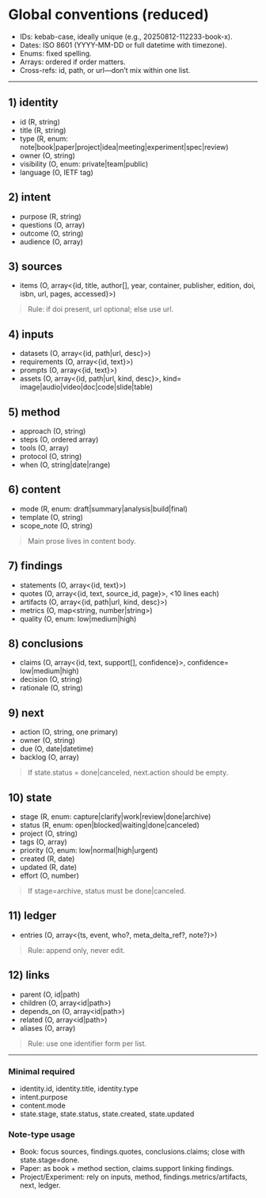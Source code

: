 # Global conventions (reduced)

* IDs: kebab-case, ideally unique (e.g., 20250812-112233-book-x).
* Dates: ISO 8601 (YYYY-MM-DD or full datetime with timezone).
* Enums: fixed spelling.
* Arrays: ordered if order matters.
* Cross-refs: id, path, or url—don’t mix within one list.

---

## 1) identity

* id (R, string)
* title (R, string)
* type (R, enum: note|book|paper|project|idea|meeting|experiment|spec|review)
* owner (O, string)
* visibility (O, enum: private|team|public)
* language (O, IETF tag)

## 2) intent

* purpose (R, string)
* questions (O, array)
* outcome (O, string)
* audience (O, array)

## 3) sources

* items (O, array<{id, title, author\[], year, container, publisher, edition, doi, isbn, url, pages, accessed}>)

> Rule: if doi present, url optional; else use url.

## 4) inputs

* datasets (O, array<{id, path|url, desc}>)
* requirements (O, array<{id, text}>)
* prompts (O, array<{id, text}>)
* assets (O, array<{id, path|url, kind, desc}>, kind= image|audio|video|doc|code|slide|table)

## 5) method

* approach (O, string)
* steps (O, ordered array)
* tools (O, array)
* protocol (O, string)
* when (O, string|date|range)

## 6) content

* mode (R, enum: draft|summary|analysis|build|final)
* template (O, string)
* scope\_note (O, string)

> Main prose lives in content body.

## 7) findings

* statements (O, array<{id, text}>)
* quotes (O, array<{id, text, source\_id, page}>, <10 lines each)
* artifacts (O, array<{id, path|url, kind, desc}>)
* metrics (O, map\<string, number|string>)
* quality (O, enum: low|medium|high)

## 8) conclusions

* claims (O, array<{id, text, support\[], confidence}>, confidence= low|medium|high)
* decision (O, string)
* rationale (O, string)

## 9) next

* action (O, string, one primary)
* owner (O, string)
* due (O, date|datetime)
* backlog (O, array)

> If state.status = done|canceled, next.action should be empty.

## 10) state

* stage (R, enum: capture|clarify|work|review|done|archive)
* status (R, enum: open|blocked|waiting|done|canceled)
* project (O, string)
* tags (O, array)
* priority (O, enum: low|normal|high|urgent)
* created (R, date)
* updated (R, date)
* effort (O, number)

> If stage=archive, status must be done|canceled.

## 11) ledger

* entries (O, array<{ts, event, who?, meta\_delta\_ref?, note?}>)

> Rule: append only, never edit.

## 12) links

* parent (O, id|path)
* children (O, array\<id|path>)
* depends\_on (O, array\<id|path>)
* related (O, array\<id|path>)
* aliases (O, array)

> Rule: use one identifier form per list.

---

### Minimal required

* identity.id, identity.title, identity.type
* intent.purpose
* content.mode
* state.stage, state.status, state.created, state.updated

### Note-type usage

* Book: focus sources, findings.quotes, conclusions.claims; close with state.stage=done.
* Paper: as book + method section, claims.support linking findings.
* Project/Experiment: rely on inputs, method, findings.metrics/artifacts, next, ledger.
